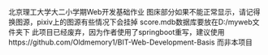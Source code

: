 北京理工大学大二小学期Web开发基础作业
图床部分如果不能正常显示，请记得换图源，pixiv上的图源有些情况下会挂掉
score.mdb数据库要放在D:/myweb文件夹下
此项目已经废弃，因为作者使用了springboot重写，建议使用https://github.com/Oldmemory1/BIT-Web-Development-Basis 而非本项目
